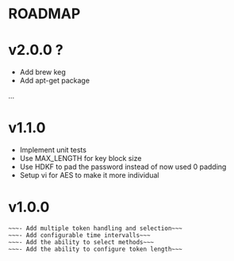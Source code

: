 # ROADMAP

# v2.0.0 ?

- Add brew keg
- Add apt-get package

...

# v1.1.0

- Implement unit tests
- Use MAX_LENGTH for key block size
- Use HDKF to pad the password instead of now used 0 padding
- Setup vi for AES to make it more individual

# v1.0.0
~~~- Convert everything to cmake~~~
~~~- Add multiple token handling and selection~~~
~~~- Add configurable time intervalls~~~
~~~- Add the ability to select methods~~~
~~~- Add the ability to configure token length~~~
